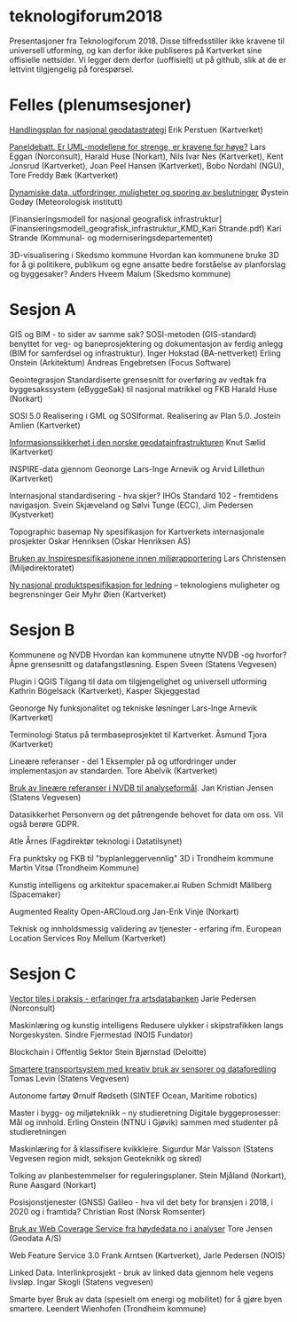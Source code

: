 # teknologiforum2018

Presentasjoner fra Teknologiforum 2018. Disse tilfredsstiller ikke kravene til universell utforming, og kan derfor ikke publiseres på Kartverket sine offisielle nettsider. Vi legger dem derfor (uoffisielt) ut på github, slik at de er lettvint tilgjengelig på forespørsel. 


# Felles (plenumsesjoner)

[Handlingsplan for nasjonal geodatastrategi](Handlingsplan_nasjonal_geodatastrategi_ErikPerstuen.pdf)
Erik Perstuen (Kartverket)


[Paneldebatt. Er UML-modellene for strenge, er kravene for høye?](Paneldebatt.pdf)
Lars Eggan (Norconsult), Harald Huse (Norkart), Nils Ivar Nes (Kartverket), 
Kent Jonsrud (Kartverket), 
Joan Peel Hansen (Kartverket), Bobo Nordahl (NGU), 
Tore Freddy Bæk (Kartverket)


[Dynamiske data, utfordringer, muligheter og sporing av beslutninger](Dynamiske_data_utfordringer_muligheter_poring_beslutninger_metno_OysteinGodoy.pdf)
Øystein Godøy (Meteorologisk institutt)


[Finansieringsmodell for nasjonal geografisk infrastruktur](Finansieringsmodell_geografisk_infrastruktur_KMD_Kari Strande.pdf)
Kari Strande (Kommunal- og moderniseringsdepartementet)


3D-visualisering i Skedsmo kommune
Hvordan kan kommunene bruke 3D for å gi politikere, publikum og egne
ansatte bedre forståelse av planforslag og byggesaker?
Anders Hveem Malum (Skedsmo kommune)


# Sesjon A

GIS og BIM - to sider av samme
sak? SOSI-metoden (GIS-standard) benyttet for veg- og baneprosjektering og
dokumentasjon av ferdig anlegg (BIM for samferdsel og infrastruktur).
Inger Hokstad (BA-nettverket)
Erling Onstein (Arkitektum)
Andreas Engebretsen (Focus
Software)

Geointegrasjon
Standardiserte grensesnitt for
overføring av vedtak fra
byggesakssystem (eByggeSak)
til nasjonal matrikkel og FKB
Harald Huse (Norkart)

SOSI 5.0
Realisering i GML og SOSIformat.
Realisering av Plan 5.0.
Jostein Amlien (Kartverket)

[Informasjonssikkerhet i den
norske geodatainfrastrukturen](KnutSaelid_Informasjonssikkerhet_norske_geodatainfrastruktur.pdf)
Knut Sælid (Kartverket)


INSPIRE-data gjennom Geonorge
Lars-Inge Arnevik og Arvid
Lillethun (Kartverket)

Internasjonal standardisering - hva skjer?
IHOs Standard 102 - fremtidens navigasjon.
Svein Skjæveland og
Sølvi Tunge (ECC),
Jim Pedersen (Kystverket) 

Topographic basemap
Ny spesifikasjon for
Kartverkets internasjonale
prosjekter
Oskar Henriksen (Oskar
Henriksen AS)

[Bruken av Inspirespesifikasjonene innen miljørapportering](Lars-Christensen_Miljodirektoratet_inspire_teknologiforum_2018.pdf)
Lars Christensen
(Miljødirektoratet)


[Ny nasjonal
produktspesifikasjon for ledning](Geir_Myhr_Oien_20181114_Teknologiforum_nasjonal-prodspek.pdf) – teknologiens muligheter og begrensninger
Geir Myhr Øien (Kartverket)


# Sesjon B

Kommunene og NVDB 
Hvordan kan kommunene utnytte NVDB -og hvorfor? Åpne grensesnitt og datafangstløsning.
Espen Sveen (Statens
Vegvesen)

Plugin i QGIS
Tilgang til data om tilgjengelighet og universell utforming
Kathrin Bögelsack
(Kartverket), Kasper
Skjeggestad

Geonorge
Ny funksjonalitet og tekniske
løsninger
Lars-Inge Arnevik (Kartverket)

Terminologi
Status på termbaseprosjektet
til Kartverket.
Åsmund Tjora (Kartverket)

Lineære referanser - del 1
Eksempler på og utfordringer
under implementasjon av
standarden.
Tore Abelvik (Kartverket) 

[Bruk av lineære referanser i NVDB til analyseformål](lineare_referanser_nvdb_svv_jensen.pdf). 
Jan Kristian Jensen (Statens Vegvesen)


Datasikkerhet
Personvern og det
påtrengende behovet for
data om oss. Vil også berøre
GDPR.

Atle Årnes (Fagdirektør
teknologi i Datatilsynet)

Fra punktsky og FKB til
"byplanleggervennlig" 3D i
Trondheim kommune
Martin Vitsø (Trondheim
Kommune)

Kunstig intelligens og
arkitektur
spacemaker.ai
Ruben Schmidt Mällberg
(Spacemaker)

Augmented Reality
Open-ARCloud.org
Jan-Erik Vinje (Norkart)

Teknisk og innholdsmessig
validering av tjenester -
erfaring ifm. European
Location Services
Roy Mellum (Kartverket)


# Sesjon C

[Vector tiles i praksis -
erfaringer fra
artsdatabanken](VectorTilesArtsdatabanken_NOIS_jarlepedersen.pdf)
Jarle Pedersen (Norconsult)

Maskinlæring og kunstig
intelligens
Redusere ulykker i
skipstrafikken langs
Norgeskysten.
Sindre Fjermestad (NOIS
Fundator)

Blockchain i Offentlig
Sektor
Stein Bjørnstad (Deloitte)


[Smartere transportsystem med kreativ bruk av sensorer og dataforedling](smartere_transport_m_sensor_svv_levin.pdf) 
Tomas Levin (Statens Vegvesen)


Autonome fartøy Ørnulf Rødseth (SINTEF Ocean, Maritime robotics)

Master i bygg- og miljøteknikk – ny studieretning Digitale byggeprosesser: Mål og innhold. 
Erling Onstein (NTNU i Gjøvik) sammen med studenter på studieretningen



Maskinlæring for å klassifisere kvikkleire. 
Sigurdur Már Valsson
(Statens Vegvesen region
midt, seksjon Geoteknikk
og skred)

Tolking av
planbestemmelser for
reguleringsplaner.
Stein Mjåland (Norkart),
Rune Aasgard (Norkart)

Posisjonstjenester (GNSS)
Galileo - hva vil det bety
for bransjen i 2018, i 2020
og i framtida?
Christian Rost (Norsk
Romsenter)

[Bruk av Web Coverage Service fra høydedata.no i analyser](https://arcg.is/0rfraW) 
Tore Jensen (Geodata A/S)


Web Feature Service 3.0
Frank Arntsen (Kartverket), Jarle
Pedersen (NOIS)

Linked Data. Interlinkprosjekt - bruk av linked data gjennom hele
vegens livsløp. 
Ingar Skogli (Statens
vegvesen)

Smarte byer
Bruk av data (spesielt om
energi og mobilitet) for å
gjøre byen smartere.
Leendert Wienhofen
(Trondheim kommune)
